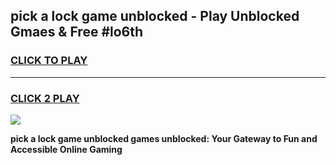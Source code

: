 
## pick a lock game unblocked - Play Unblocked Gmaes & Free #lo6th
<h3>
<a href="https://premium.freeplayer.one?title=pick_a_lock_game_unblocked&ref=03M">CLICK TO PLAY</a></h3>
<hr>

<h3>
<a href="https://premium.freeplayer.one?title=pick_a_lock_game_unblocked&ref=03M">CLICK 2 PLAY</a>
  
</h3>

<a href="https://premium.freeplayer.one?title=pick_a_lock_game_unblocked&ref=03M"><img src="https://clearcache.store/games.png"></a>


**pick a lock game unblocked games unblocked: Your Gateway to Fun and Accessible Online Gaming**
